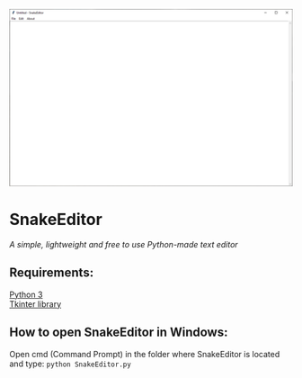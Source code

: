 ![](1.png)

# SnakeEditor

*A simple, lightweight and free to use Python-made text editor*

## Requirements:

[Python 3](https://www.python.org/) <br />
[Tkinter library](https://wiki.python.org/moin/TkInter)

## How to open SnakeEditor in Windows: 

Open cmd (Command Prompt) in the folder where SnakeEditor is located and type: ```python SnakeEditor.py```